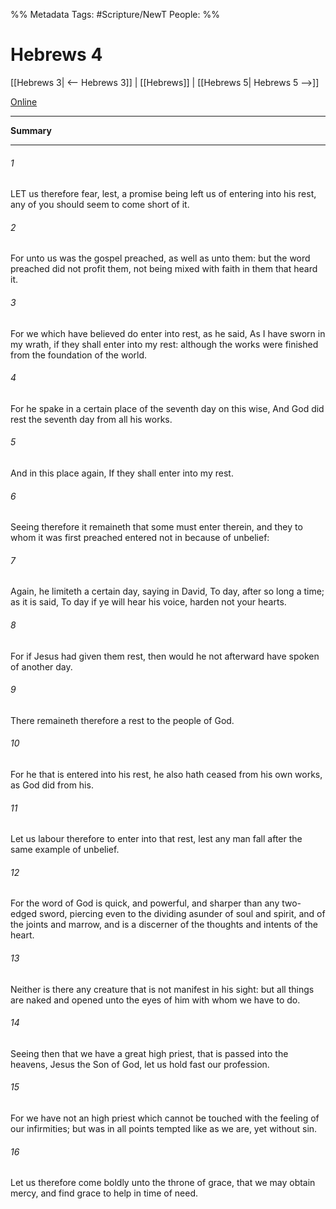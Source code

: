 %% Metadata
Tags: #Scripture/NewT
People: 
%%
# Hebrews 4
[[Hebrews 3| <-- Hebrews 3]] | [[Hebrews]] | [[Hebrews 5| Hebrews 5 -->]]

[Online](https://churchofjesuschrist.org/study/scriptures/nt/heb/4?lang=eng)

---
__Summary__



---
###### 1
LET us therefore fear, lest, a promise being left us of entering into his rest, any of you should seem to come short of it.
###### 2
For unto us was the gospel preached, as well as unto them: but the word preached did not profit them, not being mixed with faith in them that heard it.
###### 3
For we which have believed do enter into rest, as he said, As I have sworn in my wrath, if they shall enter into my rest: although the works were finished from the foundation of the world.
###### 4
For he spake in a certain place of the seventh day on this wise, And God did rest the seventh day from all his works.
###### 5
And in this place again, If they shall enter into my rest.
###### 6
Seeing therefore it remaineth that some must enter therein, and they to whom it was first preached entered not in because of unbelief:
###### 7
Again, he limiteth a certain day, saying in David, To day, after so long a time; as it is said, To day if ye will hear his voice, harden not your hearts.
###### 8
For if Jesus had given them rest, then would he not afterward have spoken of another day.
###### 9
There remaineth therefore a rest to the people of God.
###### 10
For he that is entered into his rest, he also hath ceased from his own works, as God did from his.
###### 11
Let us labour therefore to enter into that rest, lest any man fall after the same example of unbelief.
###### 12
For the word of God is quick, and powerful, and sharper than any two-edged sword, piercing even to the dividing asunder of soul and spirit, and of the joints and marrow, and is a discerner of the thoughts and intents of the heart.
###### 13
Neither is there any creature that is not manifest in his sight: but all things are naked and opened unto the eyes of him with whom we have to do.
###### 14
Seeing then that we have a great high priest, that is passed into the heavens, Jesus the Son of God, let us hold fast our profession.
###### 15
For we have not an high priest which cannot be touched with the feeling of our infirmities; but was in all points tempted like as we are, yet without sin.
###### 16
Let us therefore come boldly unto the throne of grace, that we may obtain mercy, and find grace to help in time of need.



